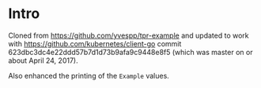 # Intro

Cloned from https://github.com/yvespp/tpr-example and updated to work
with https://github.com/kubernetes/client-go commit
623dbc3dc4e22ddd57b7d1d73b9afa9c9448e8f5 (which was master on or about
April 24, 2017).

Also enhanced the printing of the `Example` values.
